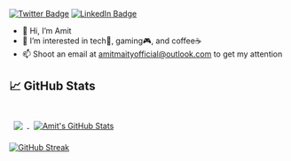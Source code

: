 [![Twitter Badge](https://img.shields.io/badge/Twitter-Profile-informational?style=flat&logo=twitter&logoColor=white&color=1CA2F1)](https://twitter.com/amitmaitycool)
[![LinkedIn Badge](https://img.shields.io/badge/LinkedIn-Profile-informational?style=flat&logo=linkedin&logoColor=white&color=0D76A8)](https://www.linkedin.com/in/amit-maity)


- 👋 Hi, I’m Amit
- 👀 I’m interested in tech📱, gaming🎮, and coffee☕️
- 📫 Shoot an email at amitmaityofficial@outlook.com to get my attention

## &#x1f4c8; GitHub Stats

<br>

<a href="https://github.com/amitmaity">
  <img align="center" style="margin:0.5rem" src="https://github-readme-stats.vercel.app/api/top-langs/?username=amitmaity&hide=html,css&title_color=ffffff&text_color=c9cacc&icon_color=4AB197&bg_color=1A2B34" />
</a>

<a href="https://github.com/amitmaity">
  <img align="center" style="margin:0.5rem" src="https://github-readme-stats.vercel.app/api?username=amitmaity&show_icons=true&line_height=27&count_private=true&title_color=ffffff&text_color=c9cacc&icon_color=4AB097&bg_color=1A2B34" alt="Amit's GitHub Stats" />
</a>

[![GitHub Streak](https://streak-stats.demolab.com?user=amitmaity&hide_border=true)](https://git.io/streak-stats)

<br>
<br>

<!---
amitmaity/amitmaity is a ✨ special ✨ repository because its `README.md` (this file) appears on your GitHub profile.
You can click the Preview link to take a look at your changes.
--->
